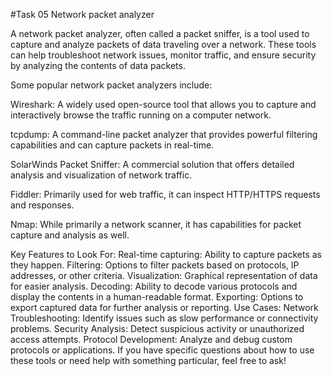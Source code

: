 #Task 05  Network packet analyzer

A network packet analyzer, often called a packet sniffer, is a tool used to capture and analyze packets of data traveling over a network. These tools can help troubleshoot network issues, monitor traffic, and ensure security by analyzing the contents of data packets.

Some popular network packet analyzers include:

Wireshark: A widely used open-source tool that allows you to capture and interactively browse the traffic running on a computer network.

tcpdump: A command-line packet analyzer that provides powerful filtering capabilities and can capture packets in real-time.

SolarWinds Packet Sniffer: A commercial solution that offers detailed analysis and visualization of network traffic.

Fiddler: Primarily used for web traffic, it can inspect HTTP/HTTPS requests and responses.

Nmap: While primarily a network scanner, it has capabilities for packet capture and analysis as well.

Key Features to Look For:
Real-time capturing: Ability to capture packets as they happen.
Filtering: Options to filter packets based on protocols, IP addresses, or other criteria.
Visualization: Graphical representation of data for easier analysis.
Decoding: Ability to decode various protocols and display the contents in a human-readable format.
Exporting: Options to export captured data for further analysis or reporting.
Use Cases:
Network Troubleshooting: Identify issues such as slow performance or connectivity problems.
Security Analysis: Detect suspicious activity or unauthorized access attempts.
Protocol Development: Analyze and debug custom protocols or applications.
If you have specific questions about how to use these tools or need help with something particular, feel free to ask!



